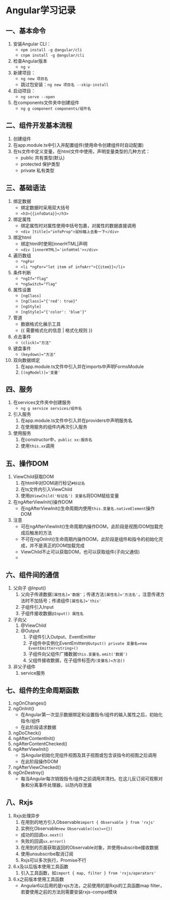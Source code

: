# Angular学习记录

## 一、基本命令

1. 安装Angular CLI：
    * `npm install -g @angular/cli`
    * `cnpm install -g @angular/cli`
2. 检查Angular版本
    * `ng v`
3. 新建项目：
    * `ng new 项目名`
    * 跳过包安装：`ng new 项目名 --skip-install`
4. 启动项目：
    * `ng serve --open`
5. 在components文件夹中创建组件
    * `ng g component components/组件名`

## 二、组件开发基本流程

1. 创建组件
2. 在app.module.ts中引入并配置组件(使用命令创建组件时自动配置)
3. 在ts文件中定义变量，在html文件中使用，声明变量类型的几种方式：
    * public      共有类型(默认)
    * protected   保护类型
    * private     私有类型

## 三、基础语法
1. 绑定数据
    * 绑定数据时采用双大括号
    * `<h3>{{infoData}}</h3>`
2. 绑定属性
    * 绑定属性时对属性使用中括号包裹，对属性的数据直接调用
    * `<div [title]="infoProp">鼠标瞄上去看一下</div>`
3. 绑定html
    * 绑定html时使用[innerHTML]声明
    * `<div [innerHTML]='infoHtml'></div>`
4. 遍历数组
    * `*ngFor`
    * `<li *ngFor="let item of infoArr">{{item}}</li>`
5. 条件判断
    * `*ngIf="flag"`
    * `*ngSwitch="flag"`
6. 属性设置
    * `[ngClass]`
    * `[ngClass]="{'red': true}"`
    * `[ngStyle]`
    * `[ngStyle]="{'color': 'blue'}"`
7. 管道
    * 数据格式化展示工具
    * {{ 需要格式化的信息 | 格式化规则 }}
8. 点击事件
    * `(click)="方法"`
9. 键盘事件
    * `(keydown)="方法"`
10. 双向数据绑定
    1.  在app.module.ts文件中引入并在imports中声明FormsModule
    2.  `[(ngModel)]='变量'`

## 四、服务
1. 在services文件夹中创建服务
    * `ng g service services/组件名`
2. 引入服务
    1. 在app.module.ts文件中引入并在providers中声明服务名
    2. 在使用服务的组件内再次引入服务
3. 使用服务
    1. 在constructor中，`public xx:服务名`
    2. 使用`this.xx`调用

## 五、操作DOM
1. ViewChild获取DOM
    1. 在html中对DOM进行标记`#标记名`
    2. 在ts文件内引入ViewChild
    3. 使用`@ViewChild('标记名') 变量名`将DOM赋给变量
2. 在ngAfterViewInit()操作DOM
    * 在ngAfterViewInit()生命周期内使用`this.变量名.nativeElement`操作DOM
3. 注意
    * 可在ngAfterViewInit()生命周期内操作DOM，此阶段是视图/DOM加载完成后触发的方法
    * 不可在ngOnInit()生命周期内操作DOM，此阶段是组件和指令的初始化完成，并不是真正的DOM加载完成
    * ViewChild不止可以获取DOM，也可以获取组件(子向父通信)
    * 
## 六、组件间的通信
1. 父向子 @Input()
    1. 父向子传递数据`[属性名]='数据'`；传递方法`[属性名]='方法名'`，注意传递方法时不加括号；传递组件`[属性名]='this'`
    2. 子组件引入Input
    3. 子组件接收数据`@Input() 属性名`
2. 子向父
    1. @ViewChild
    2. @Output
       1. 子组件引入Output、EventEmitter
       2. 子组件中实例化EventEmitter`@Output() private 变量名=new EventEmitter<string>()`
       3. 子组件向父组件广播数据`this.变量名.emit('数据')`
       4. 父组件接收数据，在子组件标签内`(变量名)=方法()`
3. 非父子组件
   1. service服务

## 七、组件的生命周期函数
1. ngOnChanges()
2. ngOnInit()
    * 在Angular第一次显示数据绑定和设置指令/组件的输入属性之后，初始化指令/组件
    * 在此阶段请求数据
3. ngDoCheck()
4. ngAfterContentInit()
5. ngAfterContentChecked()
6. ngAfterViewInit()
    * 当Angular初始化完组件视图及其子视图或包含该指令的视图之后调用
    * 在此阶段操作DOM
7. ngAfterViewChecked()
8. ngOnDestroy()
    * 每当Angular每次销毁指令/组件之前调用并清扫。在这儿反订阅可观察对象和分离事件处理器，以防内存泄漏

## 八、Rxjs
1. Rxjs处理异步
    1. 在用到的地方引入Observable`import { Observable } from 'rxjs'`
    2. 实例化Observable`new Observable((xx)=>{})`
      * 成功的回调`xx.next()`
      * 失败的回调`xx.error()`
    3. 在用到的页面获取返回的Observable对象，并使用subscribe接收数据
    4. 使用unsubscribe取消订阅
    5. Rxjs可以多次执行，Promise不行
2. 6.x及以后版本使用工具函数
    1. 引入工具函数，如`import { map, filter } from 'rxjs/operators'` 
3. 6.x之前版本使用工具函数
    * Angular6以后用的是rxjs方法，之前使用的是Rxjs的工具函数map filter，若要使用之前的方法则需要安装rxjs-compat模块